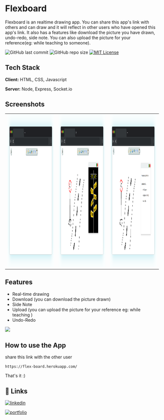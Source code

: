 
# Flexboard

Flexboard is an realtime drawing app. You can share this app's link with others and can draw and it will reflect in other users who have opened this app's link. It also has a features like download the picture you have drawn, undo-redo, side note. You can also upload the picture for your reference(eg: while teaching to someone).


![GitHub last commit](https://img.shields.io/github/last-commit/shravanjp/Flexboard) ![GitHub repo size](https://img.shields.io/github/repo-size/shravanjp/Flexboard) [![MIT License](https://img.shields.io/badge/License-MIT-green.svg)](https://choosealicense.com/licenses/mit/)


## Tech Stack

**Client:** HTML, CSS, Javascript

**Server:** Node, Express, Socket.io


## Screenshots

<table style:border-collapse:collapse>
    <tr>
    <td><img src="https://github.com/shravanjp/FlexBoard/blob/main/assets/homepage.png" width="600" height="500"></td>
     <td><img src="https://github.com/shravanjp/FlexBoard/blob/main/assets/upload.png" width="600" height="500"></td>
     <td><img src="https://github.com/shravanjp/FlexBoard/blob/main/assets/sidenote.png" width="600" height="500"></td>
    </tr>
 </table>


## Features

- Real-time drawing
- Download (you can download the picture drawn)
- Side Note
- Upload (you can upload the picture for your reference eg: while teaching )
- Undo-Redo

<img src="https://visitor-badge.glitch.me/badge?page_id=MarkDown&left_color=green&right_color=red"/>

## How to use the App

share this link with the other user
```
https://flex-board.herokuapp.com/
```
That's it :)


## 🔗 Links

[![linkedin](https://img.shields.io/badge/linkedin-0A66C2?style=for-the-badge&logo=linkedin&logoColor=white)](https://www.linkedin.com/in/shravan-j-poojary)

[![portfolio](https://img.shields.io/badge/my_portfolio-000?style=for-the-badge&logo=ko-fi&logoColor=white)](https://shravanjp.com/)



